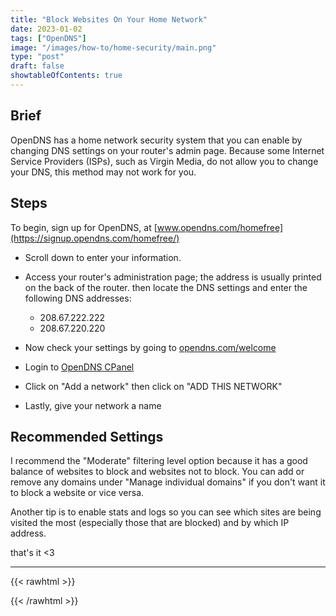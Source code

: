 ```yaml
---
title: "Block Websites On Your Home Network"
date: 2023-01-02
tags: ["OpenDNS"]
image: "/images/how-to/home-security/main.png"
type: "post"
draft: false
showtableOfContents: true
---
```


## Brief 
OpenDNS has a home network security system that you can enable by changing DNS settings on your router's admin page. Because some Internet Service Providers (ISPs), such as Virgin Media, do not allow you to change your DNS, this method may not work for you.

## Steps
To begin, sign up for OpenDNS, at [www.opendns.com/homefree](https://signup.opendns.com/homefree/)

- Scroll down to enter your information.
- Access your router's administration page; the address is usually printed on the back of the router. then locate the DNS settings and enter the following DNS addresses:

    - 208.67.222.222
    - 208.67.220.220

- Now check your settings by going to [opendns.com/welcome](https://welcome.opendns.com/)
- Login to [OpenDNS CPanel](https://login.opendns.com/)
- Click on "Add a network" then click on "ADD THIS NETWORK" 
- Lastly, give your network a name

## Recommended Settings
I recommend the "Moderate" filtering level option because it has a good balance of websites to block and websites not to block. You can add or remove any domains under "Manage individual domains" if you don't want it to block a website or vice versa.

Another tip is to enable stats and logs so you can see which sites are being visited the most (especially those that are blocked) and by which IP address.

that's it <3

---

{{< rawhtml >}} 
<script src="https://utteranc.es/client.js"
        repo="mansoorbarri/website"
        issue-term="title"
        theme="github-dark"
        crossorigin="anonymous"
        async>
</script>
{{< /rawhtml >}}